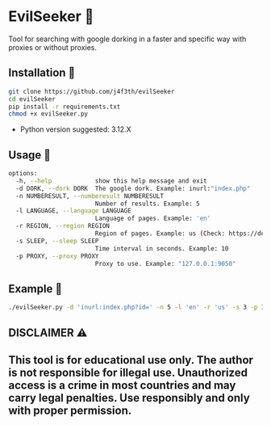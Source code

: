 # EvilSeeker 🔭

Tool for searching with google dorking in a faster and specific way with proxies or without proxies.

## Installation 📂

```bash
git clone https://github.com/j4f3th/evilSeeker 
cd evilSeeker
pip install -r requirements.txt
chmod +x evilSeeker.py
```
- Python version suggested: 3.12.X

## Usage 📖

```bash
options:
  -h, --help            show this help message and exit
  -d DORK, --dork DORK  The google dork. Example: inurl:"index.php"
  -n NUMBERESULT, --numberesult NUMBERESULT
                        Number of results. Example: 5
  -l LANGUAGE, --language LANGUAGE
                        Language of pages. Example: 'en'
  -r REGION, --region REGION
                        Region of pages. Example: us (Check: https://developers.google.com/custom-search/docs/json_api_reference#countryCodes)),
  -s SLEEP, --sleep SLEEP
                        Time interval in seconds. Example: 10
  -p PROXY, --proxy PROXY
                        Proxy to use. Example: "127.0.0.1:9050"
```

## Example 🔎

~~~bash
./evilSeeker.py -d 'inurl:index.php?id=' -n 5 -l 'en' -r 'us' -s 3 -p 127.0.0.1:9050
~~~

## DISCLAIMER ⚠️

This tool is for educational use only. The author is not responsible for illegal use. Unauthorized access is a crime in most countries and may carry legal penalties. Use responsibly and only with proper permission.
---
